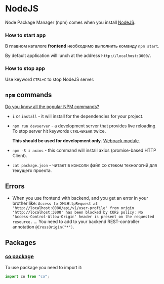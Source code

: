 # NodeJS
Node Package Manager (npm) comes when you install [NodeJS](nodejs.org).

### How to start app
В главном каталоге __frontend__ необходимо выполнить команду `npm start`.

By default application will lunch at the address `http://localhost:3000/`. 

### How to stop app
Use keyword `CTRL+C` to stop NodeJS server.


## `npm` commands

[Do you know all the popular NPM commands?](https://dev.to/knowankit/do-you-know-all-the-popular-npm-commands-22ac?fbclid=IwAR1OpqQJ4G_A4eX1AdfFI1IXGm1PrITBp5IWv2VwrbAZhegiE6cvy2bP-aA)


* `i` or `install` - it will install for the dependencies for your project.

* `npm run devserver` - a development server that provides live reloading. 
  To stop server hit keywords `CTRL+BREAK` twice.

  **This should be used for development only.** 
  [Webpack module](https://www.npmjs.com/package/webpack-dev-server?activeTab=readme).

* `npm -S i axios` - this command will install axios (promise-based HTTP Client).

* `cat package.json` - читает в консоли файл со стеком технологий для текущего проекта.

## Errors
- When you use frontend with backend, and you get an error in your brother like: 
  `Access to XMLHttpRequest at 'http://localhost:8080/api/v1/user-profile' from origin 'http://localhost:3000' has been blocked by CORS policy: No 'Access-Control-Allow-Origin' header is present on the requested resource.`
... You need to add to your backend REST-controller annotation `@CrossOrigin("*")`. 

## Packages


### [co package](https://www.npmjs.com/package/co)
To use package you need to import it:
```js
import co from "co";
```

